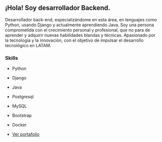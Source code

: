 ## ¡Hola! Soy desarrollador Backend.

Desarrollador back-end, especializándome en esta área, en lenguajes como Python, usando Django y actualmente aprendiendo Java. Soy una persona comprometida con el crecimiento personal y profesional, que no para de aprender y adquirir nuevas habilidades blandas y técnicas. Apasionado por la tecnología y la innovación, con el objetivo de impulsar el desarrollo tecnológico en LATAM. 

### Skills
* Python
* Django
* Java
* Postgresql
* MySQL
* Bootstrap
* Docker

* [Ver portafolio](https://www.marlon-cuartas-dev.com/)

